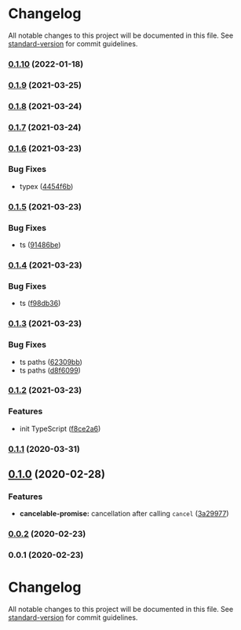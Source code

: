 # Changelog

All notable changes to this project will be documented in this file. See [standard-version](https://github.com/conventional-changelog/standard-version) for commit guidelines.

### [0.1.10](https://github.com/Krivega/cancelable-promise/compare/v0.1.9...v0.1.10) (2022-01-18)

### [0.1.9](https://github.com/Krivega/cancelable-promise/compare/v0.1.8...v0.1.9) (2021-03-25)

### [0.1.8](https://github.com/Krivega/cancelable-promise/compare/v0.1.7...v0.1.8) (2021-03-24)

### [0.1.7](https://github.com/Krivega/cancelable-promise/compare/v0.1.6...v0.1.7) (2021-03-24)

### [0.1.6](https://github.com/Krivega/cancelable-promise/compare/v0.1.5...v0.1.6) (2021-03-23)

### Bug Fixes

- typex ([4454f6b](https://github.com/Krivega/cancelable-promise/commit/4454f6b998b7391ea605d20f8b00c12f2fea32d3))

### [0.1.5](https://github.com/Krivega/cancelable-promise/compare/v0.1.4...v0.1.5) (2021-03-23)

### Bug Fixes

- ts ([91486be](https://github.com/Krivega/cancelable-promise/commit/91486becd36e14788b2acef0ea2b64a71d341ffc))

### [0.1.4](https://github.com/Krivega/cancelable-promise/compare/v0.1.3...v0.1.4) (2021-03-23)

### Bug Fixes

- ts ([f98db36](https://github.com/Krivega/cancelable-promise/commit/f98db36418c08124c7fc740c2edc56a489872aeb))

### [0.1.3](https://github.com/Krivega/cancelable-promise/compare/v0.1.2...v0.1.3) (2021-03-23)

### Bug Fixes

- ts paths ([62309bb](https://github.com/Krivega/cancelable-promise/commit/62309bb0a0f2eb07a9d105675d3b79ec99bbc6ae))
- ts paths ([d8f6099](https://github.com/Krivega/cancelable-promise/commit/d8f6099677e3a90bc5ebc947f799ddbf88cd25f8))

### [0.1.2](https://github.com/Krivega/cancelable-promise/compare/v0.1.1...v0.1.2) (2021-03-23)

### Features

- init TypeScript ([f8ce2a6](https://github.com/Krivega/cancelable-promise/commit/f8ce2a6e302826a0dfe6df56b90176c95b80265c))

### [0.1.1](https://github.com/Krivega/cancelable-promise/compare/v0.1.0...v0.1.1) (2020-03-31)

## [0.1.0](https://github.com/Krivega/cancelable-promise/compare/v0.0.2...v0.1.0) (2020-02-28)

### Features

- **cancelable-promise:** cancellation after calling `cancel` ([3a29977](https://github.com/Krivega/cancelable-promise/commit/3a29977b7a27a243e505ff73c12d7eb2cc1a4377))

### [0.0.2](https://github.com/Krivega/cancelable-promise/compare/v0.0.1...v0.0.2) (2020-02-23)

### 0.0.1 (2020-02-23)

# Changelog

All notable changes to this project will be documented in this file. See [standard-version](https://github.com/conventional-changelog/standard-version) for commit guidelines.
